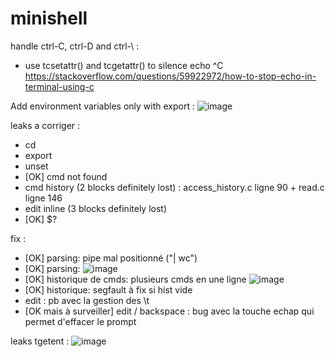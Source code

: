 # minishell

handle ctrl-C, ctrl-D and ctrl-\ :
- use tcsetattr() and tcgetattr() to silence echo ^C
https://stackoverflow.com/questions/59922972/how-to-stop-echo-in-terminal-using-c

Add environment variables only with export :
![image](https://user-images.githubusercontent.com/51337012/115218643-0ffcc980-a107-11eb-8174-7399a5d6aa21.png)

leaks a corriger :
- cd
- export
- unset
- [OK] cmd not found
- cmd history (2 blocks definitely lost) : access_history.c ligne 90 + read.c ligne 146
- edit inline (3 blocks definitely lost)
- [OK] $?

fix :
- [OK] parsing: pipe mal positionné ("| wc")
- [OK] parsing: ![image](https://user-images.githubusercontent.com/51337012/117170962-bfee5a00-adca-11eb-8c59-173d508d06bd.png)
- [OK] historique de cmds: plusieurs cmds en une ligne ![image](https://user-images.githubusercontent.com/51337012/117171290-09d74000-adcb-11eb-88c3-6ec888a75780.png)
- [OK] historique: segfault à fix si hist vide
- edit : pb avec la gestion des \t
- [OK mais à surveiller] edit / backspace : bug avec la touche echap qui permet d'effacer le prompt

leaks tgetent :
![image](https://user-images.githubusercontent.com/51337012/117141496-e6060100-adae-11eb-9e93-276c218c9832.png)
